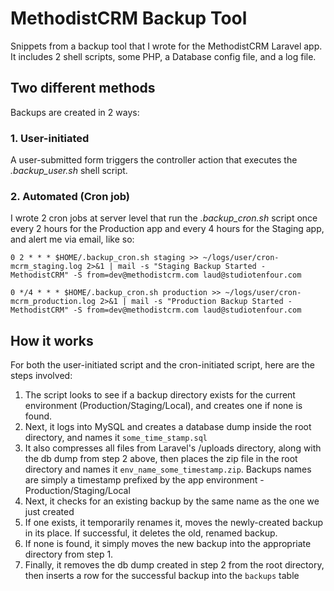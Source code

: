 # MethodistCRM Backup Tool
Snippets from a backup tool that I wrote for the MethodistCRM Laravel app. It includes 2 shell scripts, some PHP, a Database config file, and a log file.

## Two different methods
Backups are created in 2 ways: 

### 1. User-initiated 
A user-submitted form triggers the controller action that executes the _.backup_user.sh_ shell script.


### 2. Automated (Cron job)
I wrote 2 cron jobs at server level that run the _.backup_cron.sh_ script once every 2 hours for the Production app and every 4 hours for the Staging app, and alert me via email, like so: 

`0 2 * * * $HOME/.backup_cron.sh staging >> ~/logs/user/cron-mcrm_staging.log 2>&1 | mail -s "Staging Backup Started - MethodistCRM" -S from=dev@methodistcrm.com laud@studiotenfour.com`

`0 */4 * * * $HOME/.backup_cron.sh production >> ~/logs/user/cron-mcrm_production.log 2>&1 | mail -s "Production Backup Started - MethodistCRM" -S from=dev@methodistcrm.com laud@studiotenfour.com`



## How it works
For both the user-initiated script and the cron-initiated script, here are the steps involved:

1. The script looks to see if a backup directory exists for the current environment (Production/Staging/Local), and creates one if none is found.
2. Next, it logs into MySQL and creates a database dump inside the root directory, and names it `some_time_stamp.sql`
3. It also compresses all files from Laravel's /uploads directory, along with the db dump from step 2 above, then places the zip file in the root directory and names it `env_name_some_timestamp.zip`. Backups names are simply a timestamp prefixed by the app environment - Production/Staging/Local
4. Next, it checks for an existing backup by the same name as the one we just created
5. If one exists, it temporarily renames it, moves the newly-created backup in its place. If successful, it deletes the old, renamed backup.
6. If none is found, it simply moves the new backup into the appropriate directory from step 1.
7. Finally, it removes the db dump created in step 2 from the root directory, then inserts a row for the successful backup into the `backups` table


